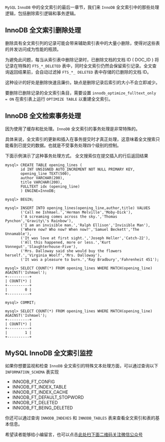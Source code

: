 `MySQL` `InnoDB` 中的全文索引的最后一章节，我们来 `InnoDB` 全文索引中的那些处理逻辑，包括删除索引逻辑和事务逻辑。

## InnoDB 全文索引删除处理 ##

删除具有全文索引列的记录可能会带来辅助索引表中的大量小删除，使得对这些表的并发访问成为性能的瓶颈。

为避免此问题，每当从索引表中删除记录时，已删除文档的文档 ID ( DOC\_ID ) 将记录在特殊的 `FTS_*_DELETED` 表中，同时全文索引仍然会保留索引记录。全文查询返回结果前，会自动过滤掉 `FTS_*_ DELETED` 表中存储的已删除的文档 ID。

这种设计的好处是删除快速且廉价。缺点是删除记录后索引的大小不会立即减少。

要删除已删除记录的全文索引条目，需要设置 `innodb_optimize_fulltext_only = ON` 在索引表上运行 `OPTIMIZE TABLE` 以重建全文索引。

## InnoDB 全文检索事务处理 ##

因为使用了缓存和批处理。`InnoDB` 全文索引的事务处理是非常特殊的。

具体来说，全文索引的更新和插入在事务提交时才真正处理，这意味着全文搜索只能看到已提交的数据。也就是不受事务处理四个级别的控制。

下面示例演示了这种事务处理方式。 全文搜索仅在提交插入的行后返回结果

```
mysql> CREATE TABLE opening_lines (
       id INT UNSIGNED AUTO_INCREMENT NOT NULL PRIMARY KEY,
       opening_line TEXT(500),
       author VARCHAR(200),
       title VARCHAR(200),
       FULLTEXT idx (opening_line)
       ) ENGINE=InnoDB;

mysql> BEGIN;

mysql> INSERT INTO opening_lines(opening_line,author,title) VALUES
       ('Call me Ishmael.','Herman Melville','Moby-Dick'),
       ('A screaming comes across the sky.','Thomas Pynchon','Gravity\'s Rainbow'),
       ('I am an invisible man.','Ralph Ellison','Invisible Man'),
       ('Where now? Who now? When now?','Samuel Beckett','The Unnamable'),
       ('It was love at first sight.','Joseph Heller','Catch-22'),
       ('All this happened, more or less.','Kurt Vonnegut','Slaughterhouse-Five'),
       ('Mrs. Dalloway said she would buy the flowers herself.','Virginia Woolf','Mrs. Dalloway'),
       ('It was a pleasure to burn.','Ray Bradbury','Fahrenheit 451');

mysql> SELECT COUNT(*) FROM opening_lines WHERE MATCH(opening_line) AGAINST('Ishmael');
+----------+
| COUNT(*) |
+----------+
|        0 |
+----------+

mysql> COMMIT;

mysql> SELECT COUNT(*) FROM opening_lines WHERE MATCH(opening_line) AGAINST('Ishmael');
+----------+
| COUNT(*) |
+----------+
|        1 |
+----------+
```

## MySQL InnoDB 全文索引监控 ##

如果你想要监视和检查 `InnoDB` 全文索引的特殊文本处理方面，可以通过查询以下 `INFORMATION_SCHEMA` 表实现

 *  INNODB\_FT\_CONFIG
 *  INNODB\_FT\_INDEX\_TABLE
 *  INNODB\_FT\_INDEX\_CACHE
 *  INNODB\_FT\_DEFAULT\_STOPWORD
 *  INNODB\_FT\_DELETED
 *  INNODB\_FT\_BEING\_DELETED

你还可以通过查询 `INNODB_INDEXES` 和 `INNODB_TABLES` 表来查看全文索引和表的基本信息。

希望读者能够给小编留言，也可以点击[此处扫下面二维码关注微信公众号](https://www.ycbbs.vip/?p=28 "此处扫下面二维码关注微信公众号")
